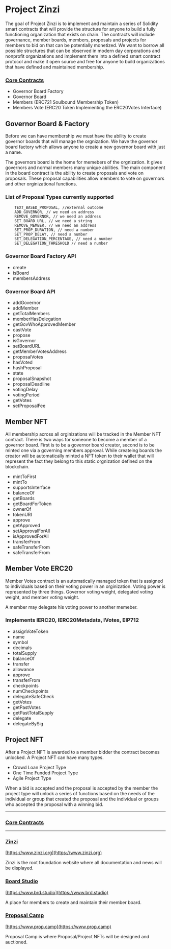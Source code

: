 # Project Zinzi


The goal of Project Zinzi is to implement and maintain a series of Solidity smart contracts that will provide the structure for anyone to build a fully functioning organization that exists on chain. The contracts will include governance, member boards, members, proposals and projects for members to bid on that can be potentially monetized. We want to borrow all possible structures that can be observed in modern day corporations and nonprofit organizations and implement them into a defined smart contract protocol and make it open source and free for anyone to build organizations that have defined and maintained membership. 


### [Core Contracts](https://github.com/zinzi-org/core-contracts)

- Governor Board Factory
- Governor Board
- Members (ERC721 Soulbound Membership Token)
- Members Vote (ERC20 Token Implementing the ERC20Votes Interface)

## Governor Board & Factory

Before we can have membership we must have the ability to create governor boards that will manage the orgnization. We have the governor board factory which allows anyone to create a new governor board with just a name. 

The governors board is the home for memebers of the orgnization. It gives governors and normal members many unique abilities. The main component in the board contract is the ability to create proposals and vote on proposals. These proposal capabilities allow members to vote on governors and other orginizational functions.

### List of Proposal Types currently supported


        TEXT_BASED_PROPOSAL, //external outcome
        ADD_GOVERNOR, // we need an address
        REMOVE_GOVERNOR, // we need an address
        SET_BOARD_URL, // we need a string
        REMOVE_MEMBER, // we need an address
        SET_PROP_DURATION, // need a number
        SET_PROP_DELAY, // need a number
        SET_DELEGATION_PERCENTAGE, // need a number
        SET_DELEGATION_THRESHOLD // need a number
        
  
### Governor Board Factory API
- create
- isBoard
- membersAddress

### Governor Board API
- addGovernor
- addMember
- getTotalMembers
- memberHasDelegation
- getGovWhoApprovedMember
- castVote
- propose
- isGovernor
- setBoardURL
- getMemberVotesAddress
- proposalVotes
- hasVoted
- hashProposal
- state
- proposalSnapshot
- proposalDeadline
- votingDelay
- votingPeriod
- getVotes
- setProposalFee


## Member NFT

All membership across all orginizations will be tracked in the Member NFT contract. There is two ways for someone to become a member of a governor board. First is to be a governor board creator, second is to be minted one via a governing members approval. While createing boards the creator will be automatically minted a NFT token to their wallet that will represent the fact they belong to this static orgnization defined on the blockchain. 

- mintToFirst
- mintTo
- supportsInterface
- balanceOf
- getBoards
- getBoardForToken
- ownerOf
- tokenURI
- approve
- getApproved
- setApprovalForAll
- isApprovedForAll
- transferFrom
- safeTransferFrom
- safeTransferFrom

## Member Vote ERC20

Member Votes contract is an automatically managed token that is assigned to individuals based on their voting power in an orginization. Voting power is represented by three things. Governor voting weight, delegated voting weight, and member voting weight. 

A member may delegate his voting power to another memeber.

### Implements IERC20, IERC20Metadata, IVotes, EIP712 

- assignVoteToken
- name
- symbol
- decimals
- totalSupply
- balanceOf
- transfer
- allowance
- approve
- transferFrom
- checkpoints
- numCheckpoints
- delegateSafeCheck
- getVotes
- getPastVotes
- getPastTotalSupply
- delegate
- delegateBySig


## Project NFT

After a Project NFT is awarded to a member bidder the contract becomes unlocked. A Project NFT can have many types. 

- Crowd Loan Project Type
- One Time Funded Project Type
- Agile Project Type

When a bid is accepted and the proposal is accepted by the member the project type will unlock a series of functions  based on the needs of the individual or group that created the proposal and the individual or groups who accepted the proposal with a winning bid. 

----------

### [Core Contracts](https://github.com/zinzi-org/core-contracts)

-----------

### [Zinzi](https://github.com/zinzi-org/zinzi)

[https://www.zinzi.org](https://www.zinzi.org)

Zinzi is the root foundation website where all documentation and news will be displayed.

### [Board Studio](https://github.com/zinzi-org/brd-studio)

[https://www.brd.studio](https://www.brd.studio)

A place for members to create and maintain their member board.

### [Proposal Camp](https://github.com/zinzi-org/prop-camp)

[https://www.prop.camp](https://www.prop.camp)

Proposal Camp is where Proposal/Project NFTs will be designed and auctioned.







